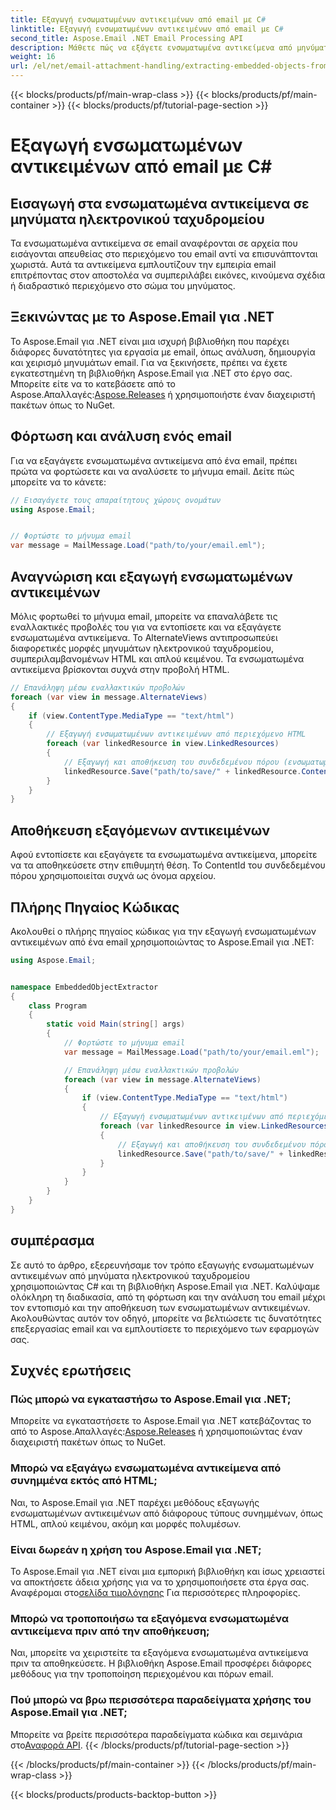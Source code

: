 ```yaml
---
title: Εξαγωγή ενσωματωμένων αντικειμένων από email με C#
linktitle: Εξαγωγή ενσωματωμένων αντικειμένων από email με C#
second_title: Aspose.Email .NET Email Processing API
description: Μάθετε πώς να εξάγετε ενσωματωμένα αντικείμενα από μηνύματα ηλεκτρονικού ταχυδρομείου χρησιμοποιώντας C# και Aspose.Email για .NET. Οδηγός βήμα προς βήμα με παραδείγματα κώδικα.
weight: 16
url: /el/net/email-attachment-handling/extracting-embedded-objects-from-email-with-csharp/
---
```


{{< blocks/products/pf/main-wrap-class >}}
{{< blocks/products/pf/main-container >}}
{{< blocks/products/pf/tutorial-page-section >}}

# Εξαγωγή ενσωματωμένων αντικειμένων από email με C#


## Εισαγωγή στα ενσωματωμένα αντικείμενα σε μηνύματα ηλεκτρονικού ταχυδρομείου

Τα ενσωματωμένα αντικείμενα σε email αναφέρονται σε αρχεία που εισάγονται απευθείας στο περιεχόμενο του email αντί να επισυνάπτονται χωριστά. Αυτά τα αντικείμενα εμπλουτίζουν την εμπειρία email επιτρέποντας στον αποστολέα να συμπεριλάβει εικόνες, κινούμενα σχέδια ή διαδραστικό περιεχόμενο στο σώμα του μηνύματος.

## Ξεκινώντας με το Aspose.Email για .NET

 Το Aspose.Email για .NET είναι μια ισχυρή βιβλιοθήκη που παρέχει διάφορες δυνατότητες για εργασία με email, όπως ανάλυση, δημιουργία και χειρισμό μηνυμάτων email. Για να ξεκινήσετε, πρέπει να έχετε εγκατεστημένη τη βιβλιοθήκη Aspose.Email για .NET στο έργο σας. Μπορείτε είτε να το κατεβάσετε από το Aspose.Απαλλαγές:[Aspose.Releases](https://releases.aspose.com/email/net/) ή χρησιμοποιήστε έναν διαχειριστή πακέτων όπως το NuGet.

## Φόρτωση και ανάλυση ενός email

Για να εξαγάγετε ενσωματωμένα αντικείμενα από ένα email, πρέπει πρώτα να φορτώσετε και να αναλύσετε το μήνυμα email. Δείτε πώς μπορείτε να το κάνετε:

```csharp
// Εισαγάγετε τους απαραίτητους χώρους ονομάτων
using Aspose.Email;


// Φορτώστε το μήνυμα email
var message = MailMessage.Load("path/to/your/email.eml");
```

## Αναγνώριση και εξαγωγή ενσωματωμένων αντικειμένων

Μόλις φορτωθεί το μήνυμα email, μπορείτε να επαναλάβετε τις εναλλακτικές προβολές του για να εντοπίσετε και να εξαγάγετε ενσωματωμένα αντικείμενα. Το AlternateViews αντιπροσωπεύει διαφορετικές μορφές μηνυμάτων ηλεκτρονικού ταχυδρομείου, συμπεριλαμβανομένων HTML και απλού κειμένου. Τα ενσωματωμένα αντικείμενα βρίσκονται συχνά στην προβολή HTML.

```csharp
// Επανάληψη μέσω εναλλακτικών προβολών
foreach (var view in message.AlternateViews)
{
    if (view.ContentType.MediaType == "text/html")
    {
        // Εξαγωγή ενσωματωμένων αντικειμένων από περιεχόμενο HTML
        foreach (var linkedResource in view.LinkedResources)
        {
            // Εξαγωγή και αποθήκευση του συνδεδεμένου πόρου (ενσωματωμένο αντικείμενο)
            linkedResource.Save("path/to/save/" + linkedResource.ContentId);
        }
    }
}
```

## Αποθήκευση εξαγόμενων αντικειμένων

Αφού εντοπίσετε και εξαγάγετε τα ενσωματωμένα αντικείμενα, μπορείτε να τα αποθηκεύσετε στην επιθυμητή θέση. Το ContentId του συνδεδεμένου πόρου χρησιμοποιείται συχνά ως όνομα αρχείου.

## Πλήρης Πηγαίος Κώδικας

Ακολουθεί ο πλήρης πηγαίος κώδικας για την εξαγωγή ενσωματωμένων αντικειμένων από ένα email χρησιμοποιώντας το Aspose.Email για .NET:

```csharp
using Aspose.Email;


namespace EmbeddedObjectExtractor
{
    class Program
    {
        static void Main(string[] args)
        {
            // Φορτώστε το μήνυμα email
            var message = MailMessage.Load("path/to/your/email.eml");

            // Επανάληψη μέσω εναλλακτικών προβολών
            foreach (var view in message.AlternateViews)
            {
                if (view.ContentType.MediaType == "text/html")
                {
                    // Εξαγωγή ενσωματωμένων αντικειμένων από περιεχόμενο HTML
                    foreach (var linkedResource in view.LinkedResources)
                    {
                        // Εξαγωγή και αποθήκευση του συνδεδεμένου πόρου (ενσωματωμένο αντικείμενο)
                        linkedResource.Save("path/to/save/" + linkedResource.ContentId);
                    }
                }
            }
        }
    }
}
```

## συμπέρασμα

Σε αυτό το άρθρο, εξερευνήσαμε τον τρόπο εξαγωγής ενσωματωμένων αντικειμένων από μηνύματα ηλεκτρονικού ταχυδρομείου χρησιμοποιώντας C# και τη βιβλιοθήκη Aspose.Email για .NET. Καλύψαμε ολόκληρη τη διαδικασία, από τη φόρτωση και την ανάλυση του email μέχρι τον εντοπισμό και την αποθήκευση των ενσωματωμένων αντικειμένων. Ακολουθώντας αυτόν τον οδηγό, μπορείτε να βελτιώσετε τις δυνατότητες επεξεργασίας email και να εμπλουτίσετε το περιεχόμενο των εφαρμογών σας.

## Συχνές ερωτήσεις

### Πώς μπορώ να εγκαταστήσω το Aspose.Email για .NET;

 Μπορείτε να εγκαταστήσετε το Aspose.Email για .NET κατεβάζοντας το από το Aspose.Απαλλαγές:[Aspose.Releases](https://releases.aspose.com/email/net/) ή χρησιμοποιώντας έναν διαχειριστή πακέτων όπως το NuGet. 

### Μπορώ να εξαγάγω ενσωματωμένα αντικείμενα από συνημμένα εκτός από HTML;

Ναι, το Aspose.Email για .NET παρέχει μεθόδους εξαγωγής ενσωματωμένων αντικειμένων από διάφορους τύπους συνημμένων, όπως HTML, απλού κειμένου, ακόμη και μορφές πολυμέσων.

### Είναι δωρεάν η χρήση του Aspose.Email για .NET;

 Το Aspose.Email για .NET είναι μια εμπορική βιβλιοθήκη και ίσως χρειαστεί να αποκτήσετε άδεια χρήσης για να το χρησιμοποιήσετε στα έργα σας. Αναφέρομαι στο[σελίδα τιμολόγησης](https://purchase.aspose.com/pricing/email/net) Για περισσότερες πληροφορίες.

### Μπορώ να τροποποιήσω τα εξαγόμενα ενσωματωμένα αντικείμενα πριν από την αποθήκευση;

Ναι, μπορείτε να χειριστείτε τα εξαγόμενα ενσωματωμένα αντικείμενα πριν τα αποθηκεύσετε. Η βιβλιοθήκη Aspose.Email προσφέρει διάφορες μεθόδους για την τροποποίηση περιεχομένου και πόρων email.

### Πού μπορώ να βρω περισσότερα παραδείγματα χρήσης του Aspose.Email για .NET;

 Μπορείτε να βρείτε περισσότερα παραδείγματα κώδικα και σεμινάρια στο[Αναφορά API](https://reference.aspose.com/email/net/). 
{{< /blocks/products/pf/tutorial-page-section >}}

{{< /blocks/products/pf/main-container >}}
{{< /blocks/products/pf/main-wrap-class >}}

{{< blocks/products/products-backtop-button >}}
